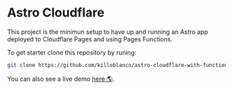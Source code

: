 # Astro Cloudflare

This project is the minimun setup to have up and running an Astro app
deployed to Cloudflare Pages and using Pages Functions.

To get starter clone this repository by runing:

```sh
git clone https://github.com/killoblanco/astro-cloudflare-with-functions.git
```

You can also see a live demo [here 🌎](https://astro-cloudflare-with-functions.pages.dev/).